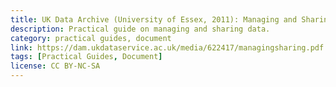 ```yaml
---
title: UK Data Archive (University of Essex, 2011): Managing and Sharing Data: Best Practice for Researchers
description: Practical guide on managing and sharing data.
category: practical guides, document
link: https://dam.ukdataservice.ac.uk/media/622417/managingsharing.pdf
tags: [Practical Guides, Document]
license: CC BY-NC-SA
---
```

